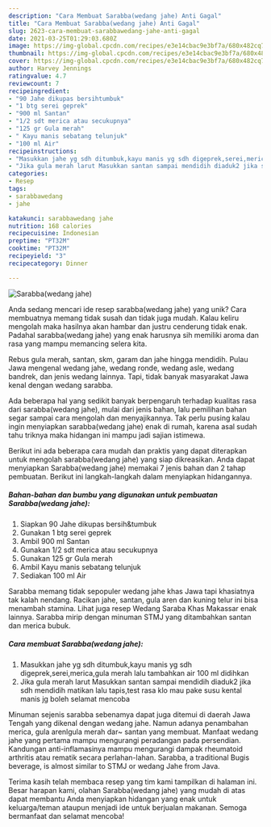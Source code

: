 ```yaml
---
description: "Cara Membuat Sarabba(wedang jahe) Anti Gagal"
title: "Cara Membuat Sarabba(wedang jahe) Anti Gagal"
slug: 2623-cara-membuat-sarabbawedang-jahe-anti-gagal
date: 2021-03-25T01:29:03.680Z
image: https://img-global.cpcdn.com/recipes/e3e14cbac9e3bf7a/680x482cq70/sarabbawedang-jahe-foto-resep-utama.jpg
thumbnail: https://img-global.cpcdn.com/recipes/e3e14cbac9e3bf7a/680x482cq70/sarabbawedang-jahe-foto-resep-utama.jpg
cover: https://img-global.cpcdn.com/recipes/e3e14cbac9e3bf7a/680x482cq70/sarabbawedang-jahe-foto-resep-utama.jpg
author: Harvey Jennings
ratingvalue: 4.7
reviewcount: 7
recipeingredient:
- "90 Jahe dikupas bersihtumbuk"
- "1 btg serei geprek"
- "900 ml Santan"
- "1/2 sdt merica atau secukupnya"
- "125 gr Gula merah"
- " Kayu manis sebatang telunjuk"
- "100 ml Air"
recipeinstructions:
- "Masukkan jahe yg sdh ditumbuk,kayu manis yg sdh digeprek,serei,merica,gula merah lalu tambahkan air 100 ml didihkan"
- "Jika gula merah larut Masukkan santan sampai mendidih diaduk2 jika sdh mendidih matikan lalu tapis,test rasa klo mau pake susu kental manis jg boleh selamat mencoba"
categories:
- Resep
tags:
- sarabbawedang
- jahe

katakunci: sarabbawedang jahe 
nutrition: 168 calories
recipecuisine: Indonesian
preptime: "PT32M"
cooktime: "PT32M"
recipeyield: "3"
recipecategory: Dinner

---
```



![Sarabba(wedang jahe)](https://img-global.cpcdn.com/recipes/e3e14cbac9e3bf7a/680x482cq70/sarabbawedang-jahe-foto-resep-utama.jpg)

Anda sedang mencari ide resep sarabba(wedang jahe) yang unik? Cara membuatnya memang tidak susah dan tidak juga mudah. Kalau keliru mengolah maka hasilnya akan hambar dan justru cenderung tidak enak. Padahal sarabba(wedang jahe) yang enak harusnya sih memiliki aroma dan rasa yang mampu memancing selera kita.

Rebus gula merah, santan, skm, garam dan jahe hingga mendidih. Pulau Jawa mengenal wedang jahe, wedang ronde, wedang asle, wedang bandrek, dan jenis wedang lainnya. Tapi, tidak banyak masyarakat Jawa kenal dengan wedang sarabba.

Ada beberapa hal yang sedikit banyak berpengaruh terhadap kualitas rasa dari sarabba(wedang jahe), mulai dari jenis bahan, lalu pemilihan bahan segar sampai cara mengolah dan menyajikannya. Tak perlu pusing kalau ingin menyiapkan sarabba(wedang jahe) enak di rumah, karena asal sudah tahu triknya maka hidangan ini mampu jadi sajian istimewa.


Berikut ini ada beberapa cara mudah dan praktis yang dapat diterapkan untuk mengolah sarabba(wedang jahe) yang siap dikreasikan. Anda dapat menyiapkan Sarabba(wedang jahe) memakai 7 jenis bahan dan 2 tahap pembuatan. Berikut ini langkah-langkah dalam menyiapkan hidangannya.

<!--inarticleads1-->

##### Bahan-bahan dan bumbu yang digunakan untuk pembuatan Sarabba(wedang jahe):

1. Siapkan 90 Jahe dikupas bersih&amp;tumbuk
1. Gunakan 1 btg serei geprek
1. Ambil 900 ml Santan
1. Gunakan 1/2 sdt merica atau secukupnya
1. Gunakan 125 gr Gula merah
1. Ambil  Kayu manis sebatang telunjuk
1. Sediakan 100 ml Air


Sarabba memang tidak sepopuler wedang jahe khas Jawa tapi khasiatnya tak kalah nendang. Racikan jahe, santan, gula aren dan kuning telur ini bisa menambah stamina. Lihat juga resep Wedang Saraba Khas Makassar enak lainnya. Sarabba mirip dengan minuman STMJ yang ditambahkan santan dan merica bubuk. 

<!--inarticleads2-->

##### Cara membuat Sarabba(wedang jahe):

1. Masukkan jahe yg sdh ditumbuk,kayu manis yg sdh digeprek,serei,merica,gula merah lalu tambahkan air 100 ml didihkan
1. Jika gula merah larut Masukkan santan sampai mendidih diaduk2 jika sdh mendidih matikan lalu tapis,test rasa klo mau pake susu kental manis jg boleh selamat mencoba


Minuman sejenis sarabba sebenamya dapat juga ditemui di daerah Jawa Tengah yang dikenal dengan wedang jahe. Namun adanya penambahan merica, gula arenlgula merah dar~ santan yang membuat. Manfaat wedang jahe yang pertama mampu mengurangi peradangan pada persendian. Kandungan anti-inflamasinya mampu mengurangi dampak rheumatoid arthritis atau rematik secara perlahan-lahan. Sarabba, a traditional Bugis beverage, is almost similar to STMJ or wedang Jahe from Java. 

Terima kasih telah membaca resep yang tim kami tampilkan di halaman ini. Besar harapan kami, olahan Sarabba(wedang jahe) yang mudah di atas dapat membantu Anda menyiapkan hidangan yang enak untuk keluarga/teman ataupun menjadi ide untuk berjualan makanan. Semoga bermanfaat dan selamat mencoba!
